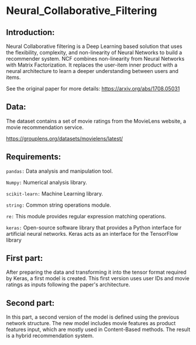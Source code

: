 # Neural_Collaborative_Filtering

## Introduction:

Neural Collaborative filtering is a Deep Learning based solution that uses the flexibility, complexity, and non-linearity of Neural Networks to build a recommender system.
NCF combines non-linearity from Neural Networks with Matrix Factorization. It replaces the user-item inner product with a neural architecture to learn a deeper understanding between users and items.

See the original paper for more details:
https://arxiv.org/abs/1708.05031

## Data:

The dataset contains a set of movie ratings from the MovieLens website, a movie recommendation service.

https://grouplens.org/datasets/movielens/latest/ 

## Requirements:

```pandas:``` Data analysis and manipulation tool.

```Numpy:``` Numerical analysis library.

```scikit-learn:``` Machine Learning library.

```string:``` Common string operations module.

```re:``` This module provides regular expression matching operations.

```keras:``` Open-source software library that provides a Python interface for artificial neural networks. Keras acts as an interface for the TensorFlow library

## First part:

After preparing the data and transforming it into the tensor format required by Keras, a first model is created. This first version uses user IDs and movie ratings as inputs following the paper's architecture.

## Second part:

In this part, a second version of the model is defined using the previous network structure. The new model includes movie features as product features input, which are mostly used in Content-Based methods. The result is a hybrid recommendation system.
